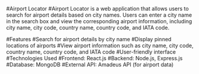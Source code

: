 #Airport Locator
#Airport Locator is a web application that allows users to search for airport details based on city names. Users can enter a city name in the search box and view the corresponding airport information, including city name, city code, country name, country code, and IATA code.

#Features
#Search for airport details by city name
#Display pinned locations of airports
#View airport information such as city name, city code, country name, country code, and IATA code
#User-friendly interface
#Technologies Used
#Frontend: React.js
#Backend: Node.js, Express.js
#Database: MongoDB
#External API: Amadeus API (for airport data)
